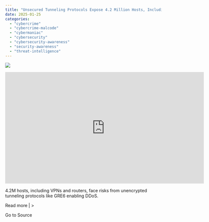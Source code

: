 ```yaml
---
title: "Unsecured Tunneling Protocols Expose 4.2 Million Hosts, Including VPNs and Routers"
date: 2025-01-25
categories: 
  - "cybercrime"
  - "cybercrime-malcode"
  - "cybermaniac"
  - "cybersecurity"
  - "cybersecurity-awareness"
  - "security-awareness"
  - "threat-intelligence"
---
```


![](https://lifeboat.com/blog.images/unsecured-tunneling-protocols-expose-4-2-million-hosts-including-vpns-and-routers2.jpg)

<iframe width="640" height="360" src="https://www.youtube.com/embed/eFZsM3khrSk?feature=oembed" frameborder="0" allow="accelerometer; autoplay; encrypted-media; gyroscope;
   picture-in-picture" allowfullscreen></iframe>

4.2M hosts, including VPNs and routers, face risks from unencrypted tunneling protocols like GRE6 enabling DDoS.

Read more | >

Go to Source
